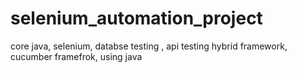 # selenium_automation_project
core java, selenium, databse testing , api testing hybrid framework, cucumber framefrok,  using java
